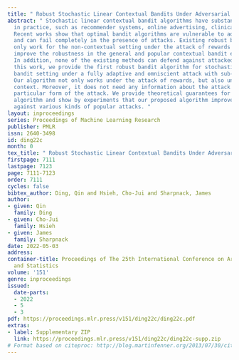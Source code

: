 ```yaml
---
title: " Robust Stochastic Linear Contextual Bandits Under Adversarial Attacks "
abstract: " Stochastic linear contextual bandit algorithms have substantial applications
  in practice, such as recommender systems, online advertising, clinical trials, etc.
  Recent works show that optimal bandit algorithms are vulnerable to adversarial attacks
  and can fail completely in the presence of attacks. Existing robust bandit algorithms
  only work for the non-contextual setting under the attack of rewards and cannot
  improve the robustness in the general and popular contextual bandit environment.
  In addition, none of the existing methods can defend against attacked context. In
  this work, we provide the first robust bandit algorithm for stochastic linear contextual
  bandit setting under a fully adaptive and omniscient attack with sub-linear regret.
  Our algorithm not only works under the attack of rewards, but also under attacked
  context. Moreover, it does not need any information about the attack budget or the
  particular form of the attack. We provide theoretical guarantees for our proposed
  algorithm and show by experiments that our proposed algorithm improves the robustness
  against various kinds of popular attacks. "
layout: inproceedings
series: Proceedings of Machine Learning Research
publisher: PMLR
issn: 2640-3498
id: ding22c
month: 0
tex_title: " Robust Stochastic Linear Contextual Bandits Under Adversarial Attacks "
firstpage: 7111
lastpage: 7123
page: 7111-7123
order: 7111
cycles: false
bibtex_author: Ding, Qin and Hsieh, Cho-Jui and Sharpnack, James
author:
- given: Qin
  family: Ding
- given: Cho-Jui
  family: Hsieh
- given: James
  family: Sharpnack
date: 2022-05-03
address:
container-title: Proceedings of The 25th International Conference on Artificial Intelligence
  and Statistics
volume: '151'
genre: inproceedings
issued:
  date-parts:
  - 2022
  - 5
  - 3
pdf: https://proceedings.mlr.press/v151/ding22c/ding22c.pdf
extras:
- label: Supplementary ZIP
  link: https://proceedings.mlr.press/v151/ding22c/ding22c-supp.zip
# Format based on citeproc: http://blog.martinfenner.org/2013/07/30/citeproc-yaml-for-bibliographies/
---
```

